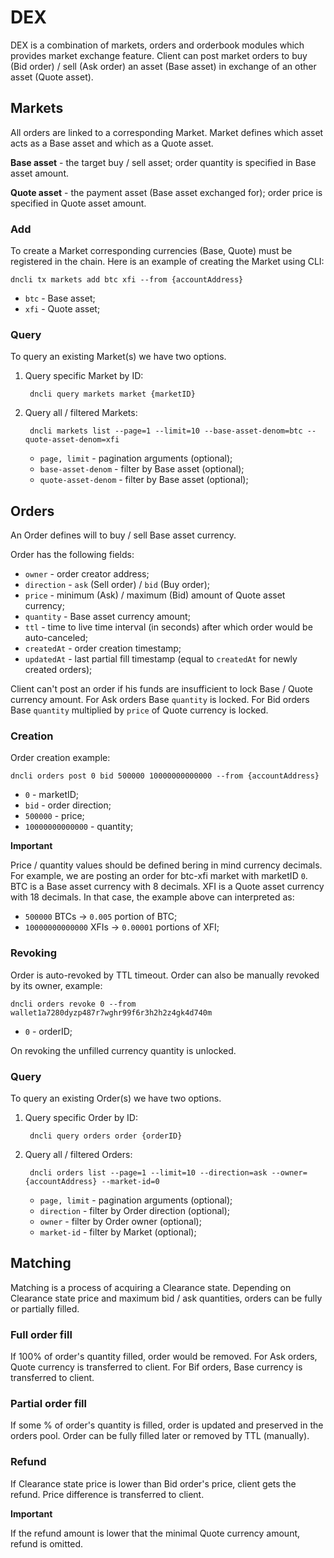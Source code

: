 # DEX

DEX is a combination of markets, orders and orderbook modules which provides market exchange feature.
Client can post market orders to buy (Bid order) / sell (Ask order) an asset (Base asset) in exchange of an other asset (Quote asset).

## Markets

All orders are linked to a corresponding Market.
Market defines which asset acts as a Base asset and which as a Quote asset.

**Base asset** - the target buy / sell asset; order quantity is specified in Base asset amount.

**Quote asset** - the payment asset (Base asset exchanged for); order price is specified in Quote asset amount.

### Add

To create a Market corresponding currencies (Base, Quote) must be registered in the chain.
Here is an example of creating the Market using CLI:

    dncli tx markets add btc xfi --from {accountAddress}

* `btc` - Base asset;
* `xfi` - Quote asset;

### Query

To query an existing Market(s) we have two options.

1. Query specific Market by ID:

        dncli query markets market {marketID}

2. Query all / filtered Markets:

        dncli markets list --page=1 --limit=10 --base-asset-denom=btc --quote-asset-denom=xfi

    * `page, limit` - pagination arguments (optional);
    * `base-asset-denom` - filter by Base asset (optional);
    * `quote-asset-denom` - filter by Base asset (optional);

## Orders

An Order defines will to buy / sell Base asset currency.

Order has the following fields:
* `owner` - order creator address;
* `direction` - `ask` (Sell order) / `bid` (Buy order);
* `price` - minimum (Ask) / maximum (Bid) amount of Quote asset currency;
* `quantity` - Base asset currency amount;
* `ttl` - time to live time interval (in seconds) after which order would be auto-canceled;
* `createdAt` - order creation timestamp;
* `updatedAt` - last partial fill timestamp (equal to `createdAt` for newly created orders);

Client can't post an order if his funds are insufficient to lock Base / Quote currency amount.
For Ask orders Base `quantity` is locked.
For Bid orders Base `quantity` multiplied by `price` of Quote currency is locked.

### Creation

Order creation example:

    dncli orders post 0 bid 500000 10000000000000 --from {accountAddress}
    
* `0` - marketID;
* `bid` - order direction;
* `500000` - price;
* `10000000000000` - quantity;

**Important**

Price / quantity values should be defined bering in mind currency decimals.
For example, we are posting an order for btc-xfi market with marketID `0`.
BTC is a Base asset currency with 8 decimals.
XFI is a Quote asset currency with 18 decimals.
In that case, the example above can interpreted as:
* `500000` BTCs -> `0.005` portion of BTC;
* `10000000000000` XFIs -> `0.00001` portions of XFI;

### Revoking

Order is auto-revoked by TTL timeout.
Order can also be manually revoked by its owner, example:

    dncli orders revoke 0 --from wallet1a7280dyzp487r7wghr99f6r3h2h2z4gk4d740m
    
* `0` - orderID;

On revoking the unfilled currency quantity is unlocked.

### Query

To query an existing Order(s) we have two options.

1. Query specific Order by ID:

        dncli query orders order {orderID}

2. Query all / filtered Orders:

        dncli orders list --page=1 --limit=10 --direction=ask --owner={accountAddress} --market-id=0

    * `page, limit` - pagination arguments (optional);
    * `direction` - filter by Order direction (optional);
    * `owner` - filter by Order owner (optional);
    * `market-id` - filter by Market (optional);

## Matching

Matching is a process of acquiring a Clearance state.
Depending on Clearance state price and maximum bid / ask quantities, orders can be fully or partially filled.

### Full order fill

If 100% of order's quantity filled, order would be removed.
For Ask orders, Quote currency is transferred to client.
For Bif orders, Base currency is transferred to client.

### Partial order fill

If some % of order's quantity is filled, order is updated and preserved in the orders pool.
Order can be fully filled later or removed by TTL (manually).

### Refund

If Clearance state price is lower than Bid order's price, client gets the refund.
Price difference is transferred to client.

**Important**

If the refund amount is lower that the minimal Quote currency amount, refund is omitted.
